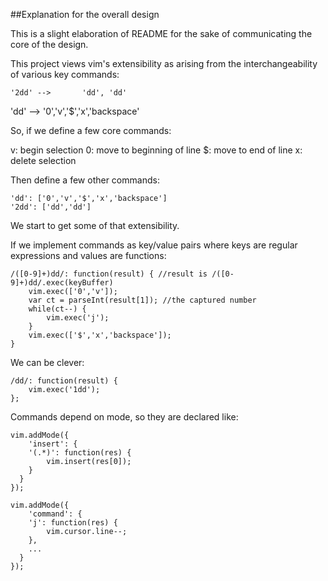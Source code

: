 ##Explanation for the overall design

This is a slight elaboration of README for the sake of communicating the core of the design.

This project views vim's extensibility as arising from the interchangeability of various key commands:

	'2dd' -->		'dd', 'dd'

  'dd' -->		'0','v','$','x','backspace'

So, if we define a few core commands:

  v: begin selection
  0: move to beginning of line
  $: move to end of line
  x: delete selection

Then define a few other commands:

	'dd': ['0','v','$','x','backspace']
	'2dd': ['dd','dd']

We start to get some of that extensibility.

If we implement commands as key/value pairs where keys are regular expressions and values are functions:

	/([0-9]+)dd/: function(result) { //result is /([0-9]+)dd/.exec(keyBuffer)
		vim.exec(['0','v']);
		var ct = parseInt(result[1]); //the captured number
		while(ct--) {
			vim.exec('j');
		}
		vim.exec(['$','x','backspace']);
	}

We can be clever:

	/dd/: function(result) {
		vim.exec('1dd');
	};

Commands depend on mode, so they are declared like:

	vim.addMode({
		'insert': {
	    '(.*)': function(res) {
	    	vim.insert(res[0]);
	    }
	  }
	});

	vim.addMode({
		'command': {
	    'j': function(res) {
	    	vim.cursor.line--;
	    },
	    ...
	  }
	});

